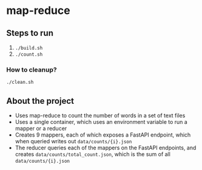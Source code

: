 # map-reduce

## Steps to run

1. `./build.sh`
2. `./count.sh`

### How to cleanup?

`./clean.sh`

## About the project

- Uses map-reduce to count the number of words in a set of text files
- Uses a single container, which uses an environment variable to run a mapper or a reducer
- Creates 9 mappers, each of which exposes a FastAPI endpoint, which when queried writes out `data/counts/{i}.json`
- The reducer queries each of the mappers on the FastAPI endpoints, and creates `data/counts/total_count.json`, which is the sum of all `data/counts/{i}.json`
